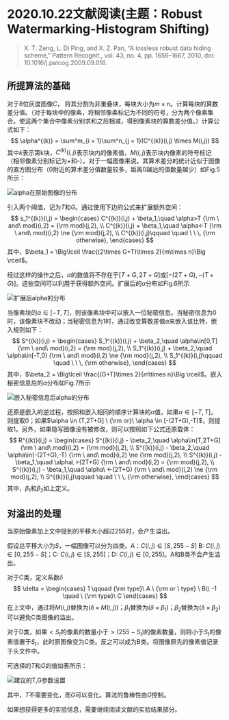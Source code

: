 # 2020.10.22文献阅读(主题：Robust Watermarking-Histogram Shifting)

> X. T. Zeng, L. Di Ping, and X. Z. Pan, “A lossless robust data hiding scheme,” Pattern Recognit., vol. 43, no. 4, pp. 1656–1667, 2010, doi: 10.1016/j.patcog.2009.09.016.

## 所提算法的基础

对于8位灰度图像$C$， 将其分割为非重叠块，每块大小为$m \times n$。计算每块的算数差分值。（对于每块中的像素，将相邻像素标记为不同的符号，分为两个像素集合。使这两个集合中像素分别求和之后相减，得到像素块的算数差分值。）计算公式如下：
$$
\alpha^{(k)} = \sum^m_{i = 1}\sum^n_{j = 1}(C^{(k)}(i,j) \times M(i,j))
$$
其中$k$表示第k块，$C^{(k)}(i,j)$表示块内的像素值，$M(i,j)$表示块内像素的符号标记（相邻像素分别标记为+和-）。对于一幅图像来说，其算术差分的统计近似于图像的直方图分布（0附近的算术差分值数量较多，距离0越远的值数量越少）如Fig.5所示：

![alpha在原始图像的分布](https://kyle-picgo.oss-cn-shanghai.aliyuncs.com/markdownpic/alpha%E5%9C%A8%E5%8E%9F%E5%A7%8B%E5%9B%BE%E5%83%8F%E7%9A%84%E5%88%86%E5%B8%83.png)

引入两个阈值，记为$T$和$G$。通过使用下边的公式来扩展额外空间：
$$
s_1^{(k)}(i,j) = 
\begin{cases}
C^{(k)}(i,j) + \beta_1,\quad \alpha>T {\rm \ and\ mod}(i,2) = {\rm mod}(j,2), \\
C^{(k)}(i,j) + \beta_1,\quad \alpha<-T {\rm \ and\ mod}(i,2) \ne {\rm mod}(j,2), \\
C^{(k)}(i,j)\qquad \quad \ \ \, {\rm otherwise},
\end{cases}
$$
其中，$\beta_1 = \Big\lceil \frac{(2\times G+T)\times 2}{m\times n}\Big \rceil$。

经过这样的操作之后，$\alpha$的数值将不存在于$[T+G,2T+G]$或$[-(2T+G),-(T+G)]$。这些空间可以利用于获得额外空间。扩展后的$\alpha$分布如Fig.6所示

![扩展后alpha的分布](https://kyle-picgo.oss-cn-shanghai.aliyuncs.com/markdownpic/%E6%89%A9%E5%B1%95%E5%90%8Ealpha%E7%9A%84%E5%88%86%E5%B8%83.png)

当像素块的$\alpha \in [-T,T]$，则该像素块中可以嵌入一位秘密信息。当秘密信息为0时，该像素块不改动；当秘密信息为1时，通过改变算数差值$\alpha$来嵌入该比特，嵌入规则如下：
$$
S^{(k)}(i,j) = 
\begin{cases}
S_1^{(k)}(i,j) + \beta_2,\quad \alpha\in[0,T] {\rm \ and\ mod}(i,2) = {\rm mod}(j,2), \\
S_1^{(k)}(i,j) + \beta_2,\quad \alpha\in[-T,0) {\rm \ and\ mod}(i,2) \ne {\rm mod}(j,2), \\
S_1^{(k)}(i,j)\qquad \quad \ \ \, {\rm otherwise},
\end{cases}
$$
其中，$\beta_2 = \Big\lceil \frac{(G+T)\times 2}{m\times n}\Big \rceil$。嵌入秘密信息后的$\alpha$分布如Fig.7所示

![嵌入秘密信息后alpha的分布](https://kyle-picgo.oss-cn-shanghai.aliyuncs.com/markdownpic/%E5%B5%8C%E5%85%A5%E7%A7%98%E5%AF%86%E4%BF%A1%E6%81%AF%E5%90%8Ealpha%E7%9A%84%E5%88%86%E5%B8%83.png)



还原是嵌入的逆过程，按照和嵌入相同的顺序计算块的$\alpha$值，如果$\alpha \in [-T,T]$，则提取0；如果$\alpha \in (T,2T+G] \ {\rm or}\ \alpha \in [-(2T+G),-T)$，则提取1。另外，如果隐写图像没有被修改，则可以按照如下公式还原载体：
$$
R^{(k)}(i,j) = 
\begin{cases}
S^{(k)}(i,j) - \beta_2,\quad \alpha\in(T,2T+G] {\rm \ and\ mod}(i,2) = {\rm mod}(j,2), \\
S^{(k)}(i,j) - \beta_2,\quad \alpha\in[-(2T+G),-T) {\rm \ and\ mod}(i,2) \ne {\rm mod}(j,2), \\
S^{(k)}(i,j) - \beta_1,\quad \alpha\ >(2T+G) {\rm \ and\ mod}(i,2) = {\rm mod}(j,2), \\
S^{(k)}(i,j) - \beta_1,\quad \alpha\ <-(2T+G) {\rm \ and\ mod}(i,2) \ne {\rm mod}(j,2), \\
S^{(k)}(i,j)\qquad \quad \ \ \, {\rm otherwise},
\end{cases}
$$
其中，$\beta_1$和$\beta_2$如上定义。



## 对溢出的处理

当原始像素加上文中提到的平移大小超过255时，会产生溢出。

假设总平移大小为$S$，一幅图像可以分为四类。A：$C(i,j)\in [S,255-S]$ B: $C(i,j)\in [0,255-S]$；C: $C(i,j)\in [S,255]$；D: $C(i,j)\in [0,255]$。A和B类不会产生溢出。



对于C类，定义系数$\delta$
$$
\delta = 
\begin{cases}
1 \qquad {\rm type}\ A \ {\rm or \ type} \ B\\
-1 \quad \ {\rm type}\ C
\end{cases}
$$
在上文中，通过将$M(i,j)$替换为$(\delta \times M(i,j))$；$\beta_1$替换为$(\delta \times \beta_1)$；$\beta_2$替换为$(\delta \times \beta_2)$可以避免C类图像的溢出。



对于D类，如果$<S_t$的像素的数量小于$>(255-S_t)$的像素数量，则将小于$S_t$的像素值置于$S_t$，此时原图像变为C类。反之可以成为B类。将图像原先的像素值记录于头文件中。



可选择的$T$和$G$的值如表所示：

![建议的T,G参数设置](https://kyle-picgo.oss-cn-shanghai.aliyuncs.com/markdownpic/%E5%BB%BA%E8%AE%AE%E7%9A%84T,G%E5%8F%82%E6%95%B0%E8%AE%BE%E7%BD%AE.png)

其中，$T$不需要变化，而$G$可以变化。算法的鲁棒性由$G$控制。



如果想获得更多的实验信息，需要继续阅读文献的实验结果部分。